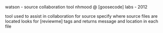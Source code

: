 watson - source collaboration tool
nhmood @ [goosecode] labs - 2012

tool used to assist in collaboration for source
specify where source files are located
looks for [reviewme] tags and returns message and
location in each file

